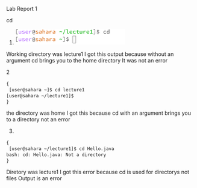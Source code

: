 Lab Report 1 


cd
1. ![Image](1.1.PNG)

   
 Working directory was lecture1
I got this output because without an argument cd brings you to the home directory
It was not an error

2
```
{
 [user@sahara ~]$ cd lecture1
[user@sahara ~/lecture1]$
}
```
the directory was home
I got this because cd with an argument brings you to a directory
not an error





3. 
```
{
 [user@sahara ~/lecture1]$ cd Hello.java
bash: cd: Hello.java: Not a directory
}
```

Diretory was lecture1 
I got this error because cd is used for directorys not files
Output is an error


